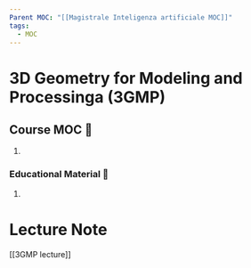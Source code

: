 ```yaml
---
Parent MOC: "[[Magistrale Inteligenza artificiale MOC]]"
tags:
  - MOC
---
```

# 3D Geometry for Modeling and Processinga (3GMP)

## Course MOC  📒
1. 



### Educational Material 🧱
1. 




# Lecture Note
[[3GMP lecture]]